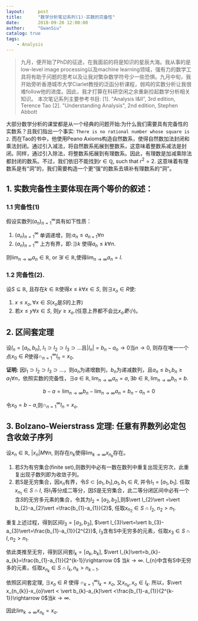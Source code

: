 ```yaml
---
layout:     post
title:      "数学分析笔记系列(1)-实数的完备性"
date:       2018-09-20 12:00:00
author:     "GwanSiu"
catalog: true
tags:
    - Analysis
---
```


>九月，便开始了PhD的征途，在我面前的将是知识的星辰大海。我从事的是low-level image processing以及machine learning领域，强有力的数学工具将有助于问题的思考以及让我对繁杂数学符号少一些恐惧。九月中旬，我开始旁听香港城市大学Ciarlet教授的泛函分析课程，弱鸡的实数分析让我很难follow他的进度。因此，我才打算在科研空闲之余重新捡起数学分析相关知识。
>本次笔记系列主要参考书目:
>[1]. “Analysis I&II”, 3rd edition, Terence Tao
>[2]. "Understanding Analysis", 2nd edition, Stephen Abbott


大部分数学分析的课堂都是从一个经典的问题开始:为什么我们需要具有完备性的实数系？且我们指出一个事实: `There is no rational number whose square is 2`. 而在Tao的书中，他使用Peano Axioms构造自然数系，使得自然数加法封闭和乘法封闭。通过引入减法，将自然数系拓展到整数系，这意味着整数系减法是封闭。同样，通过引入除法，将整数系拓展到有理数系。因此，有理数是加减乘除法都封闭的数系。不过，我们依旧不能找到$r\in\mathbb{Q}$, such that $r^{2}=2$. 这意味着有理数系是有“洞”的，我们需要构造一个更“强”的数系去填补有理数系的“洞”。

## 1. 实数完备性主要体现在两个等价的叙述：

### 1.1 完备性(1)

假设实数列$(a_{n})_{n=1}^{\infty}$具有如下性质：
1. $(a_{n})^{\infty}_{n=1}$ 单调递增，则:$a_{n}\leq a_{n+1} \forall n$
2. $(a_{n})^{\infty}_{n=1}$ 上方有界，即:$\exists k$ 使得$a_{n}\leq k\forall n$.

则$\displaystyle\lim_{n\rightarrow\infty} a_{n}\in \mathbb{R}$, or $\exists l\in \mathbb{R}$,使得$\displaystyle\lim_{n\rightarrow\infty}a_{n}=l$.

### 1.2 完备性(2).
设$S\subseteq \mathbb{R}$, 且存在$k\in\mathbb{R}$使得$x\leq k\forall x\in S$, 则$\exists x_{o}\in R$使:

1. $x\leq x_{o}, \forall x\in S$($x_{o}$是$S$的上界)
2. 若$x\leq y\forall x\in S$, 则$y\geq x_{o}$.(任意上界都不会比$x_{o}更小$)。

## 2. 区间套定理
设$I_{n}=[a_{n}, b_{n}]$, $I_{1}\supset I_{2}\supset I_{3}\supset ...$且$\vert I_{n}\vert =b_{n}-a_{n}\rightarrow 0$当$n\rightarrow 0$, 则存在唯一一个点$x_{0}\in R$使得$\cap_{n=1}^{\infty}I_{n}={x_{0}}$.

**证明:** 因$I_{1}\supset I_{2}\supset I_{3}\supset ...$，则${a_{n}}$为递增数列，${b_{n}}$为递减数列，且$a_{n}\leq b_{1}$,$b_{n}\geq a_{1}\forall n$，依照实数的完备性，$\exists a\in\mathbb{R},\lim_{n\rightarrow\infty}a_{n}=a,\exists b\in\mathbb{R}, \lim_{n\rightarrow\infty}b_{n}=b$.

$$
\begin{equation*}
b-a=\lim_{n\rightarrow\infty}b_{n}-\lim_{n\rightarrow\infty}a_{n}=b_{n}-a_{n}=0
\end{equation*}
$$

令$x_{0}=b-a$,则$\cap_{n=1}^{\infty}I_{n}={x_{o}}$.

## 3. Bolzano-Weierstrass 定理: 任意有界数列必定包含收敛子序列
设$x_{n}\in \mathbb{R}$, $\vert x_{n}\vert M\forall n$, 则存在$n_{k}$使得$\lim_{k\rightarrow \infty}x_{n_{k}}$存在。

1. 若$S$为有穷集合(finite set),则数列中必有一数在数列中重复出现无穷次，此重复出现子数列即为收敛子列。
2. 若S是无穷集合，因${x_{n}}$有界，令$S\subset[a_{1},b_{1}]$,$a_{1},b_{1}\in R$, 并令$I_{1}=[a_{1},b_{1}]$. 任取$x_{n_{1}}\in S\cap I$, 将$I_{1}$等分成二等分，因$S$是无穷集合，此二等分闭区间中必有一个含$S$的无穷多元素的集合，令其为$I_{2}=[a_{2},b_{2}]$,则$\vert I_{2}\vert =\vert b_{2}-a_{2}\vert =\frac{b_{1}-a_{1}}{2}$, 任取$x_{n_{2}}\in S\cap I_{2}$, $n_{2}>n_{1}$.

重复上述过程，得到区间$I_{3}=[a_{3},b_{3}]$, $\vert I_{3}\vert=\vert b_{3}-a_{3}\vert=\frac{b_{1}-a_{1}}{2^{2}}$, $I_{3}$含有S中无穷多的元素，任取$x_{3}\in S\cap I, n_{2}>n_{1}$.

依此类推至无穷，得到区间套$I_{k}=[a_{k},b_{k}]$, $\vert I_{k}\vert=b_{k}-a_{k}=\frac{b_{1}-a_{1}}{2^{k-1}}\rightarrow 0$ 当$k\rightarrow \infty$. I_{n}中含有S中无穷多的元素，任取$x_{n_{k}}\in S\cap I_{k}, n_{k}>n_{k-1}$.

依照区间套定理, $\exists x_{o}\in R$ 使得 $\cap_{k=1}^{\infty}I_{k}={x_{o}}$, 又$x_{n_{k}},x_{o}\in I_{k}$. 所以，$\vert x_{n_{k}}-x_{o}\vert < \vert b_{k}-a_{k}\vert <\frac{b_{1}-a_{1}}{2^{k-1}}\rightarrow 0$当$k\rightarrow\infty$.

因此$\lim_{k\rightarrow\infty}x_{n_{k}}=x_{o}$.

